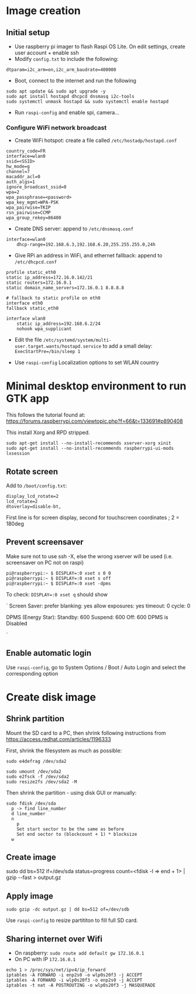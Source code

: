 # Image creation

## Initial setup

 - Use raspberry pi imager to flash Raspi OS Lite. On edit settings, create user account + enable ssh
 - Modify `config.txt` to include the following:

```
dtparam=i2c_arm=on,i2c_arm_baudrate=400000
```

 - Boot, connect to the internet and run the following

```
sudo apt update && sudo apt upgrade -y
sudo apt install hostapd dhcpcd dnsmasq i2c-tools
sudo systemctl unmask hostapd && sudo systemctl enable hostapd
```

 - Run `raspi-config` and enable spi, camera...



### Configure WiFi network broadcast

 - Create WiFi hotspot: create a file called `/etc/hostadp/hostapd.conf`

```
country_code=FR
interface=wlan0
ssid=<SSID>
hw_mode=g
channel=7
macaddr_acl=0
auth_algs=1
ignore_broadcast_ssid=0
wpa=2
wpa_passphrase=<password>
wpa_key_mgmt=WPA-PSK
wpa_pairwise=TKIP
rsn_pairwise=CCMP
wpa_group_rekey=86400
```

 - Create DNS server: append to `/etc/dnsmasq.conf`

```
interface=wlan0
	dhcp-range=192.168.6.3,192.168.6.20,255.255.255.0,24h
```

 - Give RPi an address in WiFi, and ethernet fallback: append to `/etc/dhcpcd.conf`

```
profile static_eth0
static ip_address=172.16.0.142/21
static routers=172.16.0.1
static domain_name_servers=172.16.0.1 8.8.8.8

# fallback to static profile on eth0
interface eth0
fallback static_eth0

interface wlan0
    static ip_address=192.168.6.2/24
    nohook wpa_supplicant
```

 - Edit the file `/etc/systemd/system/multi-user.target.wants/hostapd.service` to add a small delay:
 `ExecStartPre=/bin/sleep 1`

 - Use `raspi-config` Localization options to set WLAN country

# Minimal desktop environment to run GTK app

This follows the tutorial found at: https://forums.raspberrypi.com/viewtopic.php?f=66&t=133691#p890408

This install Xorg and RPD stripped.

```
sudo apt-get install --no-install-recommends xserver-xorg xinit
sudo apt-get install --no-install-recommends raspberrypi-ui-mods lxsession
```


## Rotate screen

Add to `/boot/config.txt`:

```
display_lcd_rotate=2
lcd_rotate=2
dtoverlay=disable-bt,
```

First line is for screen display, second for touchscreen coordinates ; 2 = 180deg

## Prevent screensaver

Make sure not to use ssh -X, else the wrong xserver will be used (i.e. screensaver on PC not on raspi)

```
pi@raspberrypi:~ $ DISPLAY=:0 xset s 0 0
pi@raspberrypi:~ $ DISPLAY=:0 xset s off
pi@raspberrypi:~ $ DISPLAY=:0 xset -dpms

```

To check: `DISPLAY=:0 xset q` should show

`
Screen Saver:
  prefer blanking:  yes    allow exposures:  yes
  timeout:  0    cycle:  0

DPMS (Energy Star):
  Standby: 600    Suspend: 600    Off: 600
  DPMS is Disabled

`

## Enable automatic login

Use `raspi-config`, go to System Options /  Boot / Auto Login and select the corresponding option

# Create disk image

## Shrink partition

Mount the SD card to a PC, then shrink following instructions from https://access.redhat.com/articles/1196333


First, shrink the filesystem as much as possible:

```
sudo e4defrag /dev/sda2

sudo umount /dev/sda2
sudo e2fsck -f /dev/sda2
sudo resize2fs /dev/sda2 -M
```

Then shrink the partition - using disk GUI or manually:


```
sudo fdisk /dev/sda
  p -> find line_number
  d line_number
  n
    p
    Set start sector to be the same as before
    Set end sector to (blockcount + 1) * blocksize
  w
```

## Create image

sudo dd bs=512 if=/dev/sda status=progress count=<fdisk -l =\> end + 1> | gzip --fast > output.gz

## Apply image

`
sudo gzip -dc output.gz | dd bs=512 of=/dev/sdb
`

Use `raspi-config` to resize partititon to fill full SD card.

## Sharing internet over Wifi

 - On raspberry: `sudo route add default gw 172.16.0.1`
 - On PC with IP `172.16.0.1`

```
echo 1 > /proc/sys/net/ipv4/ip_forward
iptables -A FORWARD -i enp2s0 -o wlp0s20f3 -j ACCEPT
iptables -A FORWARD -i wlp0s20f3 -o enp2s0 -j ACCEPT
iptables -t nat -A POSTROUTING -o wlp0s20f3 -j MASQUERADE
```